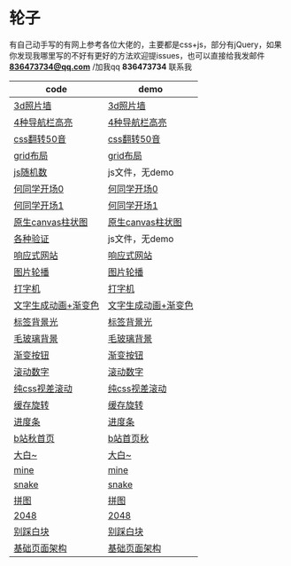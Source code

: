 # 轮子

有自己动手写的有网上参考各位大佬的，主要都是css+js，部分有jQuery，如果你发现我哪里写的不好有更好的方法欢迎提issues，也可以直接给我发邮件 **836473734@qq.com** /加我qq **836473734** 联系我

| code                                                         | demo                                                         |
| ------------------------------------------------------------ | ------------------------------------------------------------ |
| [3d照片墙](https://github.com/YuelinWang/wyl_wheel/tree/master/3d照片墙) | [3d照片墙](https://yuelinwang.github.io/wyl_wheel/3d%E7%85%A7%E7%89%87%E5%A2%99/index.html) |
| [4种导航栏高亮](https://github.com/YuelinWang/wyl_wheel/tree/master/4种导航栏高亮) | [4种导航栏高亮](https://yuelinwang.github.io/wyl_wheel/4%E7%A7%8D%E5%AF%BC%E8%88%AA%E6%A0%8F%E9%AB%98%E4%BA%AE/index.html) |
| [css翻转50音](https://github.com/YuelinWang/wyl_wheel/tree/master/css翻转50音) | [css翻转50音](https://yuelinwang.github.io/wyl_wheel/css%E7%BF%BB%E8%BD%AC50%E9%9F%B3/index.html) |
| [grid布局](https://github.com/YuelinWang/wyl_wheel/tree/master/grid布局) | [grid布局](https://yuelinwang.github.io/wyl_wheel/grid%E5%B8%83%E5%B1%80/index.html) |
| [js随机数](https://github.com/YuelinWang/wyl_wheel/tree/master/js随机数) | js文件，无demo                                               |
| [何同学开场0](https://github.com/YuelinWang/wyl_wheel/tree/master/何同学开场0) | [何同学开场0](https://yuelinwang.github.io/wyl_wheel/%E4%BD%95%E5%90%8C%E5%AD%A6%E5%BC%80%E5%9C%BA0/index.html) |
| [何同学开场1](https://github.com/YuelinWang/wyl_wheel/tree/master/何同学开场1) | [何同学开场1](https://yuelinwang.github.io/wyl_wheel/%E4%BD%95%E5%90%8C%E5%AD%A6%E5%BC%80%E5%9C%BA1/index.html) |
| [原生canvas柱状图](https://github.com/YuelinWang/wyl_wheel/tree/master/原生canvas柱状图) | [原生canvas柱状图](https://yuelinwang.github.io/wyl_wheel/%E5%8E%9F%E7%94%9Fcanvas%E6%9F%B1%E7%8A%B6%E5%9B%BE/index.html) |
| [各种验证](https://github.com/YuelinWang/wyl_wheel/tree/master/各种验证) | js文件，无demo                                               |
| [响应式网站](https://github.com/YuelinWang/wyl_wheel/tree/master/响应式网站) | [响应式网站](https://yuelinwang.github.io/wyl_wheel/%E5%93%8D%E5%BA%94%E5%BC%8F%E7%BD%91%E7%AB%99/index.html) |
| [图片轮播](https://github.com/YuelinWang/wyl_wheel/tree/master/图片轮播) | [图片轮播](https://yuelinwang.github.io/wyl_wheel/%E5%9B%BE%E7%89%87%E8%BD%AE%E6%92%AD/index.html) |
| [打字机](https://github.com/YuelinWang/wyl_wheel/tree/master/打字机) | [打字机](https://yuelinwang.github.io/wyl_wheel/%E6%89%93%E5%AD%97%E6%9C%BA/index.html) |
| [文字生成动画+渐变色](https://github.com/YuelinWang/wyl_wheel/tree/master/文字生成动画%2B渐变色) | [文字生成动画+渐变色](https://yuelinwang.github.io/wyl_wheel/%E6%96%87%E5%AD%97%E7%94%9F%E6%88%90%E5%8A%A8%E7%94%BB+%E6%B8%90%E5%8F%98%E8%89%B2/index.html) |
| [标签背景光](https://github.com/YuelinWang/wyl_wheel/tree/master/标签背景光) | [标签背景光](https://yuelinwang.github.io/wyl_wheel/%E6%A0%87%E7%AD%BE%E8%83%8C%E6%99%AF%E5%85%89/index.html) |
| [毛玻璃背景](https://github.com/YuelinWang/wyl_wheel/tree/master/毛玻璃背景) | [毛玻璃背景](https://yuelinwang.github.io/wyl_wheel/%E6%AF%9B%E7%8E%BB%E7%92%83%E8%83%8C%E6%99%AF/index.html) |
| [渐变按钮](https://github.com/YuelinWang/wyl_wheel/tree/master/渐变按钮) | [渐变按钮](https://yuelinwang.github.io/wyl_wheel/%E6%B8%90%E5%8F%98%E6%8C%89%E9%92%AE/index.html) |
| [滚动数字](https://github.com/YuelinWang/wyl_wheel/tree/master/滚动数字) | [滚动数字](https://yuelinwang.github.io/wyl_wheel/%E6%BB%9A%E5%8A%A8%E6%95%B0%E5%AD%97/index.html) |
| [纯css视差滚动](https://github.com/YuelinWang/wyl_wheel/tree/master/纯css视差滚动) | [纯css视差滚动](https://yuelinwang.github.io/wyl_wheel/%E7%BA%AFcss%E8%A7%86%E5%B7%AE%E6%BB%9A%E5%8A%A8/index.html) |
| [缓存旋转](https://github.com/YuelinWang/wyl_wheel/tree/master/缓存旋转) | [缓存旋转](https://yuelinwang.github.io/wyl_wheel/%E7%BC%93%E5%AD%98%E6%97%8B%E8%BD%AC/index.html) |
| [进度条](https://github.com/YuelinWang/wyl_wheel/tree/master/进度条) | [进度条](https://yuelinwang.github.io/wyl_wheel/%E8%BF%9B%E5%BA%A6%E6%9D%A1/index.html) |
| [b站秋首页](https://github.com/YuelinWang/wyl_wheel/tree/master/b站秋首页) | [b站首页秋](https://yuelinwang.github.io/wyl_wheel/b%E7%AB%99%E7%A7%8B%E9%A6%96%E9%A1%B5/index.html) |
| [大白~](https://github.com/YuelinWang/wyl_wheel/tree/master/大白~) | [大白~](https://yuelinwang.github.io/wyl_wheel/%E5%A4%A7%E7%99%BD/) |
| [mine](https://github.com/YuelinWang/wyl_wheel/tree/master/mine) | [mine](https://yuelinwang.github.io/wyl_wheel/mine/)         |
| [snake](https://github.com/YuelinWang/wyl_wheel/tree/master/snake) | [snake](https://yuelinwang.github.io/wyl_wheel/snake/)       |
| [拼图](https://github.com/YuelinWang/wyl_wheel/tree/master/拼图) | [拼图](https://yuelinwang.github.io/wyl_wheel/%E6%8B%BC%E5%9B%BE/) |
| [2048](https://github.com/YuelinWang/wyl_wheel/tree/master/2048) | [2048](https://yuelinwang.github.io/wyl_wheel/2048/)         |
| [别踩白块](https://github.com/YuelinWang/wyl_wheel/tree/master/别踩白块) | [别踩白块](https://yuelinwang.github.io/wyl_wheel/%E5%88%AB%E8%B8%A9%E7%99%BD%E5%9D%97/) |
| [基础页面架构](https://github.com/YuelinWang/wyl_wheel/tree/master/基础页面架构) | [基础页面架构](https://yuelinwang.github.io/wyl_wheel/%E5%9F%BA%E7%A1%80%E9%A1%B5%E9%9D%A2%E6%9E%B6%E6%9E%84/) |

